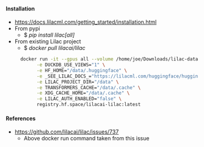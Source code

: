 
#### Installation
- https://docs.lilacml.com/getting_started/installation.html
- From pypi
	- $ *pip install lilac[all]*
- From existing Lilac project
	- $ *docker pull lilacai/lilac*
	```bash
	  docker run -it --gpus all --volume /home/joe/Downloads/lilac-data:/data -p 5432:5432 --platform=linux/amd64 \
	        -e DUCKDB_USE_VIEWS="1" \
	        -e HF_HOME="/data/.huggingface" \
	        -e _SEE_LILAC_DOCS_="https://lilacml.com/huggingface/huggingface_spaces.html" \
	        -e LILAC_PROJECT_DIR="/data" \
	        -e TRANSFORMERS_CACHE="/data/.cache" \
	        -e XDG_CACHE_HOME="/data/.cache" \
	        -e LILAC_AUTH_ENABLED="false" \
	        registry.hf.space/lilacai-lilac:latest
	```
#### References
- https://github.com/lilacai/lilac/issues/737
	- Above docker run command taken from this issue